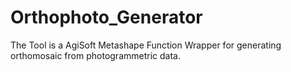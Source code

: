 # Orthophoto_Generator

The Tool is a AgiSoft Metashape Function Wrapper for generating orthomosaic from photogrammetric data.
